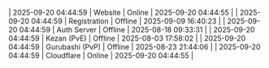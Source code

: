 | 2025-09-20 04:44:59 | Website | Online | 2025-09-20 04:44:55 |
| 2025-09-20 04:44:59 | Registration | Offline | 2025-09-09 16:40:23 |
| 2025-09-20 04:44:59 | Auth Server | Offline | 2025-08-18 09:33:31 |
| 2025-09-20 04:44:59 | Kezan (PvE) | Offline | 2025-08-03 17:58:02 |
| 2025-09-20 04:44:59 | Gurubashi (PvP) | Offline | 2025-08-23 21:44:06 |
| 2025-09-20 04:44:59 | Cloudflare | Online | 2025-09-20 04:44:55 |
